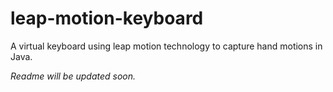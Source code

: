 # leap-motion-keyboard

A virtual keyboard using leap motion technology to capture hand motions in Java.


*Readme will be updated soon.* 